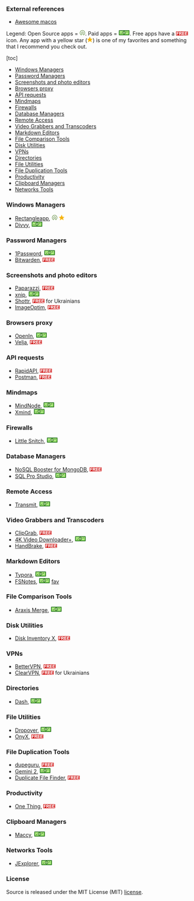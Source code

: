 ### External references

- [Awesome macos](https://github.com/phmullins/awesome-macos)

Legend: Open Source apps = ![Open Source][oss]. Paid
apps = ![Dollar][mon]. Free apps have a ![Free][free] icon. Any app with a yellow star (![Star][fav]) is one of my 
favorites and something that I recommend you check out.

[toc]



- [Windows Managers](#windows-managers)
- [Password Managers](#password-managers)
- [Screenshots and photo editors](#screenshots-and-photo-editors)
- [Browsers proxy](#browsers-proxy)
- [API requests](#api-requests)
- [Mindmaps](#mindmaps)
- [Firewalls](#firewalls)
- [Database Managers](#database-managers)
- [Remote Access](#remote-access)
- [Video Grabbers and Transcoders](#video-grabbers-and-transcoders)
- [Markdown Editors](#markdown-editors)
- [File Comparison Tools](#file-comparison-tools)
- [Disk Utilities](#disk-utilities)
- [VPNs](#vpns)
- [Directories](#directories)
- [File Utilities](#file-utilities)
- [File Duplication Tools](#file-duplication-tools)
- [Productivity](#productivity)
- [Clipboard Managers](#clipboard-managers)
- [Networks Tools](#networks-tools)

### Windows Managers

- [Rectangleapp](https://rectangleapp.com), ![Open Source][oss] ![Star][fav]
- [Divvy](https://mizage.com/divvy/), ![Dollar][mon]

### Password Managers

- [1Password](https://1password.com), ![Dollar][mon]
- [Bitwarden](https://bitwarden.com), ![Free][free]

### Screenshots and photo editors

- [Paparazzi](https://derailer.org/paparazzi/), ![Free][free]
- [xnip](https://www.xnipapp.com), ![Dollar][mon]
- [Shottr](https://shottr.cc), ![Free][free] for Ukrainians
- [ImageOptim](https://imageoptim.com/mac), ![Free][free]

### Browsers proxy

- [OpenIn](https://loshadki.app/openin/), ![Dollar][mon]
- [Velja](https://sindresorhus.com/velja), ![Free][free] 

### API requests

- [RapidAPI](https://paw.cloud), ![Free][free]
- [Postman](https://www.postman.com/downloads/), ![Free][free]

### Mindmaps

- [MindNode](https://www.mindnode.com), ![Dollar][mon]
- [Xmind](https://xmind.app), ![Dollar][mon]

### Firewalls

- [Little Snitch](https://www.obdev.at/products/littlesnitch/), ![Dollar][mon]

### Database Managers

- [NoSQL Booster for MongoDB](https://www.nosqlbooster.com), ![Free][free]
- [SQL Pro Studio](https://www.sqlprostudio.com), ![Dollar][mon]

### Remote Access

- [Transmit](https://www.panic.com/transmit/), ![Dollar][mon]

### Video Grabbers and Transcoders

- [ClipGrab](https://clipgrab.org), ![Free][free]
- [4K Video Downloader+](https://www.4kdownload.com), ![Dollar][mon]
- [HandBrake](https://handbrake.fr), ![Free][free]

### Markdown Editors

- [Typora](https://typora.io), ![Dollar][mon]
- [FSNotes](https://fsnot.es), ![Dollar][mon] [fav]

### File Comparison Tools

- [Araxis Merge](https://www.araxis.com), ![Dollar][mon]

### Disk Utilities

- [Disk Inventory X](http://www.derlien.com), ![Free][free]

### VPNs

- [BetterVPN](https://www.betternet.co), ![Free][free]
- [ClearVPN](http://clearvpn.com/), ![Free][free] for Ukrainians

### Directories

- [Dash](https://kapeli.com/dash), ![Dollar][mon]

### File Utilities

- [Dropover](https://dropoverapp.com), ![Dollar][mon]
- [OnyX](https://www.titanium-software.fr/en/onyx.html), ![Free][free]

### File Duplication Tools

- [dupeguru](https://dupeguru.voltaicideas.net), ![Free][free]
- [Gemini 2](http://gemini.macpaw.com), ![Dollar][mon]
- [Duplicate File Finder](https://nektony.com/downloads), ![Free][free]

### Productivity

- [One Thing](https://sindresorhus.com/one-thing), ![Free][free]

### Clipboard Managers

- [Maccy](https://maccy.app), ![Dollar][mon]

### Networks Tools

- [JExplorer](http://jxplorer.org), ![Dollar][mon]

### License
Source is released under the MIT License (MIT) [license](LICENSE).

[oss]: /assets/oss.png
[mon]: /assets/dollar.png
[fav]: /assets/icon_star.png
[free]: /assets/free.png